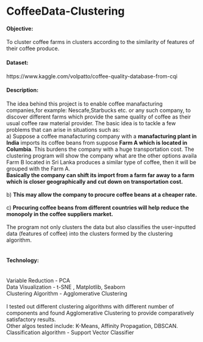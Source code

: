 # CoffeeData-Clustering

<h4><b>Objective:</h4></b> To cluster coffee farms in clusters according to the similarity of features of their coffee produce.

<h4><b>Dataset:</h4></b> https://www.kaggle.com/volpatto/coffee-quality-database-from-cqi

<h4><b>Description:</b></h4>
The idea behind this project is to enable coffee manafacturing companies,for example: Nescafe,Starbucks etc. or any such company, to discover different farms which provide the same quality of coffee as their usual coffee raw material provider. The basic idea is to tackle a few problems that can arise in situations such as: 
  <br>
	a) Suppose a coffee manafacturing company with a <b>manafacturing plant in India</b> imports its coffee beans from suppose <b>Farm A     			which is located in Columbia</b>. This burdens the company with a huge transportation cost. The clustering program will show the 				 company what are the other options availa<nble to it to import a similar quality of coffee beans. Lets assume a <b> Farm B located in Sri Lanka </b> produces a similar type of coffee, then it will be grouped with the Farm A.<br> 
		 <b>Basically the company can shift its import from a farm far away to a farm which is closer geographically and cut down on                transportation cost.</b><br><br>
	b) <b>This may allow the company to procure coffee beans at a cheaper rate.</b><br><br>
	c) <b>Procuring coffee beans from different countries will help reduce the monopoly in the coffee suppliers market.</b><br><br>
	The program not only clusters the data but also classifies the user-inputted data (features of coffee) into the clusters formed by the  clustering algorithm.<br><br>
<h4><b>Technology:</b></h4><br>
Variable Reduction - PCA<br>
Data Visualization - t-SNE , Matplotlib, Seaborn<br>
Clustering Algorithm - Agglomerative Clustering <br>
<br>
I tested out different clustering algorithms with different number of components and found Agglomerative Clustering to provide comparatively satisfactory results.
<br>Other algos tested include: K-Means, Affinity Propagation, DBSCAN.
<br>
Classification algorithm - Support Vector Classifier

	

	
